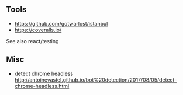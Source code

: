 ## Tools
- https://github.com/gotwarlost/istanbul
- https://coveralls.io/

See also react/testing

## Misc
- detect chrome headless http://antoinevastel.github.io/bot%20detection/2017/08/05/detect-chrome-headless.html
